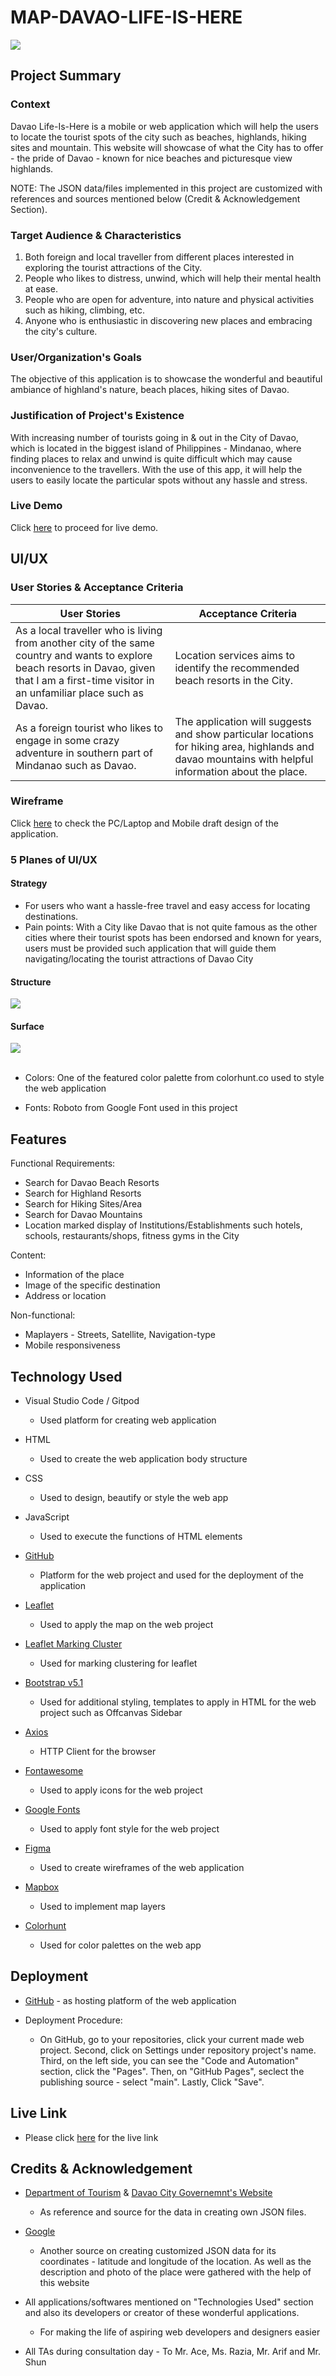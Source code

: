 # MAP-DAVAO-LIFE-IS-HERE

<img src='images/DVO.png'/><br>


## Project Summary

### Context

Davao Life-Is-Here is a mobile or web application which will help the users to locate the tourist spots of the city such as beaches, highlands, hiking sites and mountain. This website will showcase of what the City has to offer - the pride of Davao - known for nice beaches and picturesque view highlands.

NOTE: The JSON data/files implemented in this project are customized with references and sources mentioned below (Credit & Acknowledgement Section).

### Target Audience & Characteristics

1. Both foreign and local traveller from different places interested in exploring the tourist attractions of the City.
2. People who likes to distress, unwind, which will help their mental health at ease.
3. People who are open for adventure, into nature and physical activities such as hiking, climbing, etc.
4. Anyone who is enthusiastic in discovering new places and embracing the city's culture.


### User/Organization's Goals

The objective of this application is to showcase the wonderful and beautiful ambiance of highland's nature, beach places, hiking sites of Davao.

### Justification of Project's Existence

With increasing number of tourists going in & out in the City of Davao, which is located in the biggest island of Philippines - Mindanao, where finding places to relax and unwind is quite difficult which may cause inconvenience to the travellers. With the use of this app, it will help the users to easily locate the particular spots without any hassle and stress. 

### Live Demo
Click [here](https://allanpaul0728.github.io/MAP-DVO-LIFEISHERE/) to proceed for live demo.


## UI/UX

### User Stories & Acceptance Criteria

User Stories | Acceptance Criteria
------------ | ------------
As a local traveller who is living from another city of the same country and wants to explore beach resorts in Davao, given that I am a first-time visitor in an unfamiliar place such as Davao. | Location services aims to identify the recommended beach resorts in the City.
As a foreign tourist who likes to engage in some crazy adventure in southern part of Mindanao such as Davao. | The application will suggests and show particular locations for hiking area, highlands and davao mountains with helpful information about the place. 

### Wireframe

Click [here](wireframes/DVO-MAP-WIREFRAME.pdf) to check the PC/Laptop and Mobile draft design of the application.

### 5 Planes of UI/UX

#### Strategy

* For users who want a hassle-free travel and easy access for locating destinations.
* Pain points: With a City like Davao that is not quite famous as the other cities where their tourist spots has been endorsed and known for years, users must be provided such application that will guide them navigating/locating the tourist attractions of Davao City

#### Structure

<img src="images/structuremap.jpg"/><br>


#### Surface

<img src='images/colorpalette.jpg' style='display:block'><br>

* Colors: One of the featured color palette from colorhunt.co used to style the web application

* Fonts: Roboto from Google Font used in this project

## Features

Functional Requirements:
* Search for Davao Beach Resorts
* Search for Highland Resorts
* Search for Hiking Sites/Area
* Search for Davao Mountains
* Location marked display of Institutions/Establishments such hotels, schools, restaurants/shops, fitness gyms in the City

Content:
* Information of the place
* Image of the specific destination
* Address or location

Non-functional:
* Maplayers - Streets, Satellite, Navigation-type
* Mobile responsiveness

## Technology Used

* Visual Studio Code / Gitpod
    - Used platform for creating web application

* HTML
    - Used to create the web application body structure

* CSS
    - Used to design, beautify or style the web app

* JavaScript
    - Used to execute the functions of HTML elements

* [GitHub](https://github.com/)
    - Platform for the web project and used for the deployment of the application

* [Leaflet](https://leafletjs.com/examples/quick-start/)
    - Used to apply the map on the web project

* [Leaflet Marking Cluster](https://github.com/Leaflet/Leaflet.markercluster)
    - Used for marking clustering for leaflet

* [Bootstrap v5.1](https://getbootstrap.com/docs/5.1/getting-started/introduction/)
    - Used for additional styling, templates to apply in HTML for the web project such as Offcanvas Sidebar

* [Axios](https://cdnjs.com/libraries/axios)
    - HTTP Client for the browser

* [Fontawesome](https://fontawesome.com/search)
    - Used to apply icons for the web project

* [Google Fonts](https://fonts.google.com/)
    - Used to apply font style  for the web project

* [Figma](https://www.figma.com/)
    - Used to create wireframes of the web application

* [Mapbox](https://www.mapbox.com/)
    - Used to implement map layers 

* [Colorhunt](https://colorhunt.co/)
    - Used for color palettes on the web app

## Deployment

* [GitHub](https://github.com/) - as hosting platform of the web application

* Deployment Procedure:
    - On GitHub, go to your repositories, click your current made web project. Second, click on Settings under repository project's name. Third, on the left side, you can see the "Code and Automation" section, click the "Pages". Then, on "GitHub Pages", seclect the publishing source - select "main". Lastly, Click "Save".

## Live Link

* Please click [here](https://allanpaul0728.github.io/MAP-DVO-LIFEISHERE/) for the live link

## Credits & Acknowledgement

* [Department of Tourism](http://www.experiencephilippines.org/tourism/destinations-tourism/davao-department-of-tourism/) & [Davao City Governemnt's Website](https://www.davaocity.gov.ph/) 
    - As reference and source for the data in creating own JSON files.

* [Google](https://www.google.com/)
    - Another source on creating customized JSON data for its coordinates - latitude and longitude of the location. As well as the description and photo of the place were gathered with the help of this website

* All applications/softwares mentioned on "Technologies Used" section and also its developers or creator of these wonderful applications.
    - For making the life of aspiring web developers and designers easier

* All TAs during consultation day - To Mr. Ace, Ms. Razia, Mr. Arif and Mr. Shun